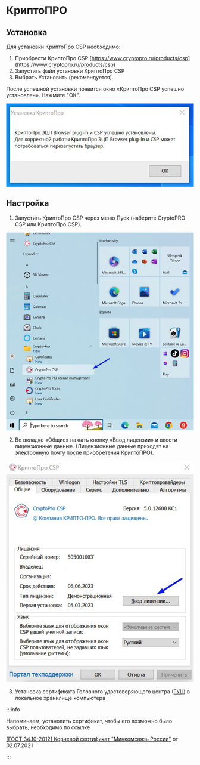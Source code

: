 # КриптоПРО

## Установка

Для установки КриптоПро CSP необходимо:

1. Приобрести КриптоПро CSP  [https://www.cryptopro.ru/products/csp](https://www.cryptopro.ru/products/csp)
2. Запустить файл установки КриптоПро CSP
3. Выбрать Установить (рекомендуется).

После успешной установки появится окно «КриптоПро CSP успешно установлен». Нажмите "ОК".

![](<../../.gitbook/assets/image (93).png>)

## Настройка

1. Запустить КриптоПро CSP через меню Пуск (наберите CryptoPRO CSP или КриптоПро CSP).

![](<../../.gitbook/assets/image (94).png>)

2. Во вкладке «Общие» нажать кнопку «Ввод лицензии» и ввести лицензионные данные. (Лицензионные данные приходят на электронную почту после приобретения  КриптоПРО).

![](<../../.gitbook/assets/image (95).png>)

3. Установка сертификата Головного удостоверяющего центра ([ГУЦ](sertifikat-guc.md)) в локальное хранилище компьютера

:::info

Напоминаем, установить сертификат, чтобы его возможно было выбрать, необходимо по ссылке

[\[ГОСТ 34.10-2012\] Корневой сертификат "Минкомсвязь России"](https://ca.gisca.ru/repository/AFF05C9E2464941E7EC2AB15C91539360B79AA9D.cer) от 02.07.2021

:::
